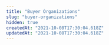 ```yaml
---
title: "Buyer Organizations"
slug: "buyer-organizations"
hidden: true
createdAt: "2021-10-08T17:30:04.618Z"
updatedAt: "2021-10-08T17:30:04.618Z"
---
```

